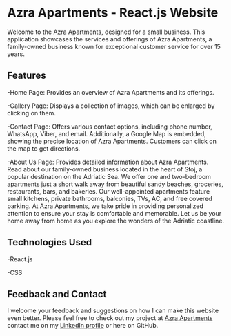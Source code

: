 # Azra Apartments - React.js Website

Welcome to the Azra Apartments, designed for a small business. This application showcases the services and offerings of Azra Apartments, a family-owned business known for exceptional customer service for over 15 years.

## Features

-Home Page: Provides an overview of Azra Apartments and its offerings.

-Gallery Page: Displays a collection of images, which can be enlarged by clicking on them.

-Contact Page: Offers various contact options, including phone number, WhatsApp, Viber, and email. Additionally, a Google Map is embedded, showing the precise location of Azra Apartments. Customers can click on the map to get directions.

-About Us Page: Provides detailed information about Azra Apartments. Read about our family-owned business located in the heart of Stoj, a popular destination on the Adriatic Sea. We offer one and two-bedroom apartments just a short walk away from beautiful sandy beaches, groceries, restaurants, bars, and bakeries. Our well-appointed apartments feature small kitchens, private bathrooms, balconies, TVs, AC, and free covered parking. At Azra Apartments, we take pride in providing personalized attention to ensure your stay is comfortable and memorable. Let us be your home away from home as you explore the wonders of the Adriatic coastline.

## Technologies Used

-React.js

-CSS

## Feedback and Contact

I welcome your feedback and suggestions on how I can make this website even better. Please feel free to check out my project at [Azra Apartments](https://eelezovic.github.io/azra-apartments/#/)
 contact me on my [LinkedIn profile](https://www.linkedin.com/) or here on GitHub.
